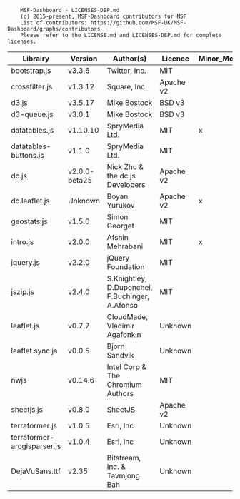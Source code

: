 ```
	MSF-Dashboard - LICENSES-DEP.md
	(c) 2015-present, MSF-Dashboard contributors for MSF
	List of contributors: https://github.com/MSF-UK/MSF-Dashboard/graphs/contributors
	Please refer to the LICENSE.md and LICENSES-DEP.md for complete licenses.
```

Librairy                    |Version            |Author(s)                                      |Licence    |Minor_Modif.   |Website
----------------------------|-------------------|-----------------------------------------------|-----------|---------------|--------------------------------------
bootstrap.js                |v3.3.6             |Twitter, Inc.                                  |MIT        |               |https://github.com/twbs/bootstrap
crossfilter.js              |v1.3.12            |Square, Inc.                                   |Apache v2  |               |https://github.com/square/crossfilter
d3.js                       |v3.5.17            |Mike Bostock                                   |BSD v3     |               |https://github.com/d3/d3
d3-queue.js                 |v3.0.1             |Mike Bostock                                   |BSD v3     |               |https://github.com/d3/d3-queue
datatables.js               |v1.10.10           |SpryMedia Ltd.                                 |MIT        |x              |https://github.com/DataTables/DataTables
datatables-buttons.js       |v1.1.0             |SpryMedia Ltd.                                 |MIT        |               |https://github.com/DataTables/Buttons
dc.js                       |v2.0.0-beta25      |Nick Zhu & the dc.js Developers                |Apache v2  |               |https://github.com/dc-js/dc.js
dc.leaflet.js               |Unknown            |Boyan Yurukov                                  |Apache v2  |x              |https://github.com/yurukov/
geostats.js                 |v1.5.0             |Simon Georget                                  |MIT        |               |https://github.com/simogeo/geostats
intro.js                    |v2.0.0             |Afshin Mehrabani                               |MIT        |x              |https://github.com/usablica/intro.js
jquery.js                   |v2.2.0             |jQuery Foundation                              |MIT        |               |https://github.com/jquery/jquery
jszip.js                    |v2.4.0             |S.Knightley, D.Duponchel, F.Buchinger, A.Afonso|MIT        |               |https://github.com/Stuk/jszip
leaflet.js                  |v0.7.7             |CloudMade, Vladimir Agafonkin                  |Unknown    |               |https://github.com/Leaflet/Leaflet
leaflet.sync.js             |v0.0.5             |Bjorn Sandvik                                  |Unknown    |               |https://github.com/turban/Leaflet.Sync
nwjs                        |v0.14.6            |Intel Corp & The Chromium Authors              |MIT        |               |https://github.com/nwjs/nw.js
sheetjs.js                  |v0.8.0             |SheetJS                                        |Apache v2  |               |https://github.com/SheetJS/js-xlsx
terraformer.js              |v1.0.5             |Esri, Inc                                      |Unknown    |               |https://github.com/Esri/Terraformer
terraformer-arcgisparser.js |v1.0.4             |Esri, Inc                                      |Unknown    |               |https://github.com/Esri/terraformer-arcgis-parser
DejaVuSans.ttf		    |v2.35		|Bitstream, Inc. & Tavmjong Bah			|Unknown    |		    |http://dejavu-fonts.org/
